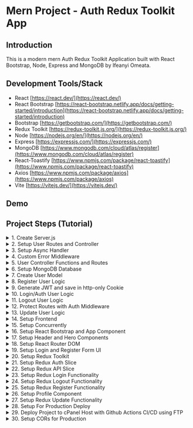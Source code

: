 # Mern Project - Auth Redux Toolkit App

## Introduction

This is a modern mern Auth Redux Toolkit Application built with React Bootstrap, Node, Express and MongoDB by Ifeanyi Omeata.

## Development Tools/Stack

- React [https://react.dev/](https://react.dev/)
- React Bootstrap [https://react-bootstrap.netlify.app/docs/getting-started/introduction](https://react-bootstrap.netlify.app/docs/getting-started/introduction)
- Bootstrap [https://getbootstrap.com/](https://getbootstrap.com/)
- Redux Toolkit [https://redux-toolkit.js.org/](https://redux-toolkit.js.org/)
- Node [https://nodejs.org/en/](https://nodejs.org/en/)
- Express [https://expressjs.com/](https://expressjs.com/)
- MongoDB [https://www.mongodb.com/cloud/atlas/register](https://www.mongodb.com/cloud/atlas/register)
- React-Toastify [https://www.npmjs.com/package/react-toastify](https://www.npmjs.com/package/react-toastify)
- Axios [https://www.npmjs.com/package/axios](https://www.npmjs.com/package/axios)
- Vite [https://vitejs.dev/](https://vitejs.dev/)

## Demo

## Project Steps (Tutorial)

<details>
<summary>1. Create Server.js </summary>

# Create Server.js 

### [https://github.com/omeatai/mern-project-auth-redux/commit/f3aa0241e68ce6a9d841ed224c5032eb43b33bd4](https://github.com/omeatai/mern-project-auth-redux/commit/f3aa0241e68ce6a9d841ed224c5032eb43b33bd4)

# Initialise npm

```x
npm init -y
```

# Install Dependencies (express, dotenv, mongoose, bcryptjs, jsonwebtoken, cookie-parser)

```x
npm i express dotenv mongoose bcryptjs jsonwebtoken cookie-parser
```

# Install Nodemon

```x
npm i -D nodemon
```

<img width="1097" alt="image" src="https://github.com/omeatai/mern-project-auth-redux/assets/32337103/72510804-4671-4933-aff7-3c4e6c9406ef">
<img width="1097" alt="image" src="https://github.com/omeatai/mern-project-auth-redux/assets/32337103/0b91f307-ac5d-44ed-a46a-efb719c396cd">
<img width="1097" alt="image" src="https://github.com/omeatai/mern-project-auth-redux/assets/32337103/7ff71eef-3597-4ae6-8555-cd9b279b394c">
<img width="1097" alt="image" src="https://github.com/omeatai/mern-project-auth-redux/assets/32337103/4b68d9a3-d543-43b5-ae95-ccffb1bd7544">
<img width="1157" alt="image" src="https://github.com/omeatai/mern-project-auth-redux/assets/32337103/e1e0ec25-7b30-4396-8726-6c5676b6506b">

# #End</details>

<details>
<summary>2. Setup User Routes and Controller </summary>

# Setup User Routes and Controller

# User Routes

```x
**POST /api/users**   		 - Register a user
**POST /api/users/auth** 	 - Authenticate a user and get token
**POST /api/users/logout**  - Logout user and clear cookie
**GET /api/users/profile** 	 - Get user profile
**PUT /api/users/profile**     - Update user profile
```

<img width="1094" alt="image" src="https://github.com/omeatai/mern-project-auth-redux/assets/32337103/800bbe49-e62e-43f7-85a7-195ecc151051">
<img width="1094" alt="image" src="https://github.com/omeatai/mern-project-auth-redux/assets/32337103/4868d59e-7778-48e6-a6be-2cfda8ddcaae">
<img width="1094" alt="image" src="https://github.com/omeatai/mern-project-auth-redux/assets/32337103/88d09d34-0488-4f51-bfc9-9a3a313971c5">
<img width="1252" alt="image" src="https://github.com/omeatai/mern-project-auth-redux/assets/32337103/274561c1-e33c-4fa6-bc05-48186663a09f">
<img width="1250" alt="image" src="https://github.com/omeatai/mern-project-auth-redux/assets/32337103/ecda6f52-b9bf-46c8-a62e-078d3bb764c3">
<img width="1250" alt="image" src="https://github.com/omeatai/mern-project-auth-redux/assets/32337103/208cdd78-bfe3-4760-bcff-c2964c950555">
<img width="1295" alt="image" src="https://github.com/omeatai/mern-project-auth-redux/assets/32337103/71a18759-b972-4e41-9d32-1cfe7cca2fda">

# #End</details>

<details>
<summary>3. Setup Async Handler </summary>

# Setup Async Handler 

### [https://github.com/omeatai/mern-project-auth-redux/commit/28bfc79595adbfb0b3745f38bc1971e4839f49c3](https://github.com/omeatai/mern-project-auth-redux/commit/28bfc79595adbfb0b3745f38bc1971e4839f49c3)

#Install Express-Async-Handler

```x
npm i express-async-handler
```

<img width="1094" alt="image" src="https://github.com/omeatai/mern-project-auth-redux/assets/32337103/9ee921ef-bfd9-415d-a137-f51239c85e73">

# #End</details>

<details>
<summary>4. Custom Error Middleware </summary>

# Custom Error Middleware 

### [https://github.com/omeatai/mern-project-auth-redux/commit/7921e7d2404e4a8f898075edd1e31db5bb8f4713](https://github.com/omeatai/mern-project-auth-redux/commit/7921e7d2404e4a8f898075edd1e31db5bb8f4713)

<img width="1096" alt="image" src="https://github.com/omeatai/mern-project-auth-redux/assets/32337103/8dc2be8f-b546-4ce0-9757-4cc5842abdc6">
<img width="1096" alt="image" src="https://github.com/omeatai/mern-project-auth-redux/assets/32337103/6416dcef-39a8-455b-9788-d7849520a2f9">
<img width="1096" alt="image" src="https://github.com/omeatai/mern-project-auth-redux/assets/32337103/33b06c53-7e0b-4884-8650-a09a31abb3cd">
<img width="1096" alt="image" src="https://github.com/omeatai/mern-project-auth-redux/assets/32337103/00db59cf-8ce2-4591-bba4-e6ca0e9a7293">
<img width="1254" alt="image" src="https://github.com/omeatai/mern-project-auth-redux/assets/32337103/f875fdef-e403-4f84-9ef6-9b9743757715">

# #End</details>

<details>
<summary>5. User Controller Functions and Routes </summary>

# User Controller Functions and Routes

### [https://github.com/omeatai/mern-project-auth-redux/commit/f7d7c35dfb7f255b46e9cd5a81134873e1f51a3c](https://github.com/omeatai/mern-project-auth-redux/commit/f7d7c35dfb7f255b46e9cd5a81134873e1f51a3c)

<img width="1096" alt="image" src="https://github.com/omeatai/mern-project-auth-redux/assets/32337103/f68fac81-1aa8-40f2-a532-baee3450ddc5">
<img width="1096" alt="image" src="https://github.com/omeatai/mern-project-auth-redux/assets/32337103/dfb2cbfa-5b65-4079-a2e8-5d956b707655">
<img width="1096" alt="image" src="https://github.com/omeatai/mern-project-auth-redux/assets/32337103/0af785d0-fb74-4c69-89dd-e48c4efa6d30">
<img width="1205" alt="image" src="https://github.com/omeatai/mern-project-auth-redux/assets/32337103/9457329d-3340-465f-9b3d-eb46deab2aac">
<img width="1205" alt="image" src="https://github.com/omeatai/mern-project-auth-redux/assets/32337103/7c02b690-c399-487b-b35f-0c9b067009ad">
<img width="1205" alt="image" src="https://github.com/omeatai/mern-project-auth-redux/assets/32337103/ccdd674b-ccbc-4823-9ae1-601c195d4c83">
<img width="1205" alt="image" src="https://github.com/omeatai/mern-project-auth-redux/assets/32337103/ba9c223e-33c0-41cc-81ac-56cf398e133d">
<img width="1205" alt="image" src="https://github.com/omeatai/mern-project-auth-redux/assets/32337103/abb598c8-b0e3-442e-bb08-1d00b376297b">

# #End</details>

<details>
<summary>6. Setup MongoDB Database </summary>

# Setup MongoDB Database

### [https://github.com/omeatai/mern-project-auth-redux/commit/7fc635be57d3be03934cc47d572ff39573d7b1d4](https://github.com/omeatai/mern-project-auth-redux/commit/7fc635be57d3be03934cc47d572ff39573d7b1d4)

<img width="1214" alt="image" src="https://github.com/omeatai/mern-project-auth-redux/assets/32337103/e92a5d2d-2d31-4fb9-9894-26196110fbbc">
<img width="1267" alt="image" src="https://github.com/omeatai/mern-project-auth-redux/assets/32337103/12290347-c4a8-4efb-93a5-b615275afe29">
<img width="1267" alt="image" src="https://github.com/omeatai/mern-project-auth-redux/assets/32337103/704f91ae-e274-44ad-860f-de906ea0fbd7">
<img width="1267" alt="image" src="https://github.com/omeatai/mern-project-auth-redux/assets/32337103/0876ceb3-4602-4e04-9397-34608abbdedd">
<img width="1267" alt="image" src="https://github.com/omeatai/mern-project-auth-redux/assets/32337103/f0bd7987-ba71-4b6e-a85d-4eb735a6a002">
<img width="1024" alt="image" src="https://github.com/omeatai/mern-project-auth-redux/assets/32337103/9ef06181-c2ee-4123-8da4-61acfc0c35b9">
<img width="1265" alt="image" src="https://github.com/omeatai/mern-project-auth-redux/assets/32337103/89968bc7-6931-4a4a-b640-372793e7d8e1">
<img width="1069" alt="image" src="https://github.com/omeatai/mern-project-auth-redux/assets/32337103/00274e1d-64f4-46b6-8277-94f5b0c69935">
<img width="1095" alt="image" src="https://github.com/omeatai/mern-project-auth-redux/assets/32337103/138f4f94-32f7-49b9-9ba5-35e078a29c02">
<img width="1095" alt="image" src="https://github.com/omeatai/mern-project-auth-redux/assets/32337103/51ed877e-5d44-48a0-b5e4-e94139955c4f">
<img width="1095" alt="image" src="https://github.com/omeatai/mern-project-auth-redux/assets/32337103/ae09cd7c-06ed-4cc3-b4a6-f668dbdd90d8">

# #End</details>

<details>
<summary>7. Create User Model </summary>

# Create User Model

### [https://github.com/omeatai/mern-project-auth-redux/commit/ce4f3c953c033e898ef1d2fccc81327b721439b7](https://github.com/omeatai/mern-project-auth-redux/commit/ce4f3c953c033e898ef1d2fccc81327b721439b7)

### [https://github.com/omeatai/mern-project-auth-redux/commit/1a524216267dcc4c8c6141ac2972b3992de0a9e8](https://github.com/omeatai/mern-project-auth-redux/commit/1a524216267dcc4c8c6141ac2972b3992de0a9e8)

<img width="1095" alt="image" src="https://github.com/omeatai/mern-project-auth-redux/assets/32337103/6b5141c9-e4ab-4fc5-89ee-16df28779972">
<img width="1095" alt="image" src="https://github.com/omeatai/mern-project-auth-redux/assets/32337103/21832352-9870-4079-8c92-59805121fc82">
<img width="1095" alt="image" src="https://github.com/omeatai/mern-project-auth-redux/assets/32337103/d4d0eef0-18b3-4440-a28e-b07b17a75be9">
<img width="1095" alt="image" src="https://github.com/omeatai/mern-project-auth-redux/assets/32337103/8b1fe90c-0b94-4260-b7bf-eef8cf2803be">

# #End</details>

<details>
<summary>8. Register User Logic </summary>

# Register User Logic

### [https://github.com/omeatai/mern-project-auth-redux/commit/17c7691a6a9c041fa77ea894d965f1aeeb904f0e](https://github.com/omeatai/mern-project-auth-redux/commit/17c7691a6a9c041fa77ea894d965f1aeeb904f0e)

<img width="1095" alt="image" src="https://github.com/omeatai/mern-project-auth-redux/assets/32337103/4b1688b3-f411-461f-b97b-deaa47091d94">
<img width="1095" alt="image" src="https://github.com/omeatai/mern-project-auth-redux/assets/32337103/a0ae5f4d-a945-4d82-8b10-39d4492ce66a">
<img width="1095" alt="image" src="https://github.com/omeatai/mern-project-auth-redux/assets/32337103/7aed2549-376c-4fd4-9a0d-5a1612c23a74">
<img width="1095" alt="image" src="https://github.com/omeatai/mern-project-auth-redux/assets/32337103/b73c5861-00ac-4242-9862-8bb988fe6df1">
<img width="1204" alt="image" src="https://github.com/omeatai/mern-project-auth-redux/assets/32337103/397f3688-0f1c-4194-922a-9845537a40be">
<img width="1042" alt="image" src="https://github.com/omeatai/mern-project-auth-redux/assets/32337103/74d31eb3-9338-4f0d-bfc0-d590f40edc69">

# #End</details>

<details>
<summary>9. Generate JWT and save in http-only Cookie </summary>

# Generate JWT and save in http-only Cookie 

### [https://github.com/omeatai/mern-project-auth-redux/commit/a2b5c0cd2b82a868bd750b7b5cbc79c3db0006be](https://github.com/omeatai/mern-project-auth-redux/commit/a2b5c0cd2b82a868bd750b7b5cbc79c3db0006be)

<img width="1092" alt="image" src="https://github.com/omeatai/mern-project-auth-redux/assets/32337103/1a0dca74-3da2-4c6c-9981-b69e825b1b28">
<img width="1092" alt="image" src="https://github.com/omeatai/mern-project-auth-redux/assets/32337103/d5c7b543-076f-4454-845b-f8fbcec409ba">
<img width="1204" alt="image" src="https://github.com/omeatai/mern-project-auth-redux/assets/32337103/c58e1056-c6cd-4d24-89bb-f5b4f8f5ed90">
<img width="1204" alt="image" src="https://github.com/omeatai/mern-project-auth-redux/assets/32337103/fff314fc-375d-4750-98a1-ed9711c496b2">

# #End</details>

<details>
<summary>10. Login/Auth User Logic </summary>

# Login/Auth User Logic 

### [https://github.com/omeatai/mern-project-auth-redux/commit/076276ffb9b42f138035153179e8a32523e43495](https://github.com/omeatai/mern-project-auth-redux/commit/076276ffb9b42f138035153179e8a32523e43495)

<img width="1095" alt="image" src="https://github.com/omeatai/mern-project-auth-redux/assets/32337103/7a900ba7-b2b7-4474-b613-ec558a70da54">
<img width="1095" alt="image" src="https://github.com/omeatai/mern-project-auth-redux/assets/32337103/9ca2ba6c-9448-4dca-8daf-126f524677d9">
<img width="1183" alt="image" src="https://github.com/omeatai/mern-project-auth-redux/assets/32337103/5cff7c3a-21b8-40ad-8756-d63efa39606f">
<img width="1183" alt="image" src="https://github.com/omeatai/mern-project-auth-redux/assets/32337103/7daa1826-f550-4cdd-adc2-15179c7dc3f7">
<img width="1183" alt="image" src="https://github.com/omeatai/mern-project-auth-redux/assets/32337103/cb7f8d6d-c30b-457d-b82d-5093dd816aae">
<img width="1183" alt="image" src="https://github.com/omeatai/mern-project-auth-redux/assets/32337103/f0fbc1aa-4cd9-4bfc-a277-8768cf454b8d">

# #End</details>

<details>
<summary>11. Logout User Logic </summary>

# Logout User Logic

### [https://github.com/omeatai/mern-project-auth-redux/commit/c37ed9d70b5fca7da7447a6539959c4a7d3b649e](https://github.com/omeatai/mern-project-auth-redux/commit/c37ed9d70b5fca7da7447a6539959c4a7d3b649e)

<img width="1094" alt="image" src="https://github.com/omeatai/mern-project-auth-redux/assets/32337103/1a453a83-b0c4-41aa-9303-1af5bc00c770">
<img width="1184" alt="image" src="https://github.com/omeatai/mern-project-auth-redux/assets/32337103/ab6efcb8-fd7e-4db1-8f95-25c8d5788ade">
<img width="1184" alt="image" src="https://github.com/omeatai/mern-project-auth-redux/assets/32337103/f985f9bf-776c-48ea-93a2-b2b0fe79600f">

# #End</details>

<details>
<summary>12. Protect Routes with Auth Middleware </summary>

# Protect Routes with Auth Middleware

### [https://github.com/omeatai/mern-project-auth-redux/commit/2c0809980926293e480e2f9427d96285b47ff60b](https://github.com/omeatai/mern-project-auth-redux/commit/2c0809980926293e480e2f9427d96285b47ff60b)

<img width="1184" alt="image" src="https://github.com/omeatai/mern-project-auth-redux/assets/32337103/39dc03a3-b1d6-469f-b360-182447e8624d">
<img width="1184" alt="image" src="https://github.com/omeatai/mern-project-auth-redux/assets/32337103/878954e4-4b86-4738-83fc-cd747570e61a">
<img width="1099" alt="image" src="https://github.com/omeatai/mern-project-auth-redux/assets/32337103/bd72e3e9-e70d-4046-a9e9-714521e2c866">
<img width="1099" alt="image" src="https://github.com/omeatai/mern-project-auth-redux/assets/32337103/f8b36e8b-d6d5-46d3-81fa-90994fae68b5">
<img width="1184" alt="image" src="https://github.com/omeatai/mern-project-auth-redux/assets/32337103/ac9256bb-16e8-44b7-b7a0-db334488536f">
<img width="1184" alt="image" src="https://github.com/omeatai/mern-project-auth-redux/assets/32337103/ae117fc0-076a-4fec-bb3b-e3cb83f6d83b">
<img width="1186" alt="image" src="https://github.com/omeatai/mern-project-auth-redux/assets/32337103/e4ee7a04-fdfe-4d8b-927a-a864bff5b4b1">
<img width="1186" alt="image" src="https://github.com/omeatai/mern-project-auth-redux/assets/32337103/21906b58-7855-4441-b56f-ad0025ead273">
<img width="1186" alt="image" src="https://github.com/omeatai/mern-project-auth-redux/assets/32337103/e7ff6f69-9089-4472-9cca-8af0f4319edf">
<img width="1093" alt="image" src="https://github.com/omeatai/mern-project-auth-redux/assets/32337103/2d44ff36-8092-4f62-80c4-cfc3e0d49d4a">
<img width="1185" alt="image" src="https://github.com/omeatai/mern-project-auth-redux/assets/32337103/25b9ed13-98e2-446a-8cb0-797f2bafef79">
<img width="1094" alt="image" src="https://github.com/omeatai/mern-project-auth-redux/assets/32337103/201a0046-4330-4491-b073-e4cd99413e24">
<img width="1187" alt="image" src="https://github.com/omeatai/mern-project-auth-redux/assets/32337103/9c275b01-8661-4ceb-b67c-f5807bff9787">

# #End</details>

<details>
<summary>13. Update User Logic </summary>

# Update User Logic

### [https://github.com/omeatai/mern-project-auth-redux/commit/34ab5447c1390128eb0dcb10503dfdf4402c4208](https://github.com/omeatai/mern-project-auth-redux/commit/34ab5447c1390128eb0dcb10503dfdf4402c4208)

<img width="1099" alt="image" src="https://github.com/omeatai/mern-project-auth-redux/assets/32337103/d370d5d9-631d-4d43-a53b-69ae304cd698">
<img width="1185" alt="image" src="https://github.com/omeatai/mern-project-auth-redux/assets/32337103/eb517604-8b32-49ad-9407-53f204541185">
<img width="1185" alt="image" src="https://github.com/omeatai/mern-project-auth-redux/assets/32337103/bb253729-5d73-4e82-974f-9f7a825157be">
<img width="1026" alt="image" src="https://github.com/omeatai/mern-project-auth-redux/assets/32337103/31b20066-ea6e-4636-9b9d-afa58255f6ce">

# #End</details>

<details>
<summary>14. Setup Frontend </summary>

# Setup Frontend

### [https://github.com/omeatai/mern-project-auth-redux/commit/4e18b83a1863f89f2f693888fb098b9158ad9f64](https://github.com/omeatai/mern-project-auth-redux/commit/4e18b83a1863f89f2f693888fb098b9158ad9f64)

# Install React with Vite

```x
npm create vite@latest frontend
cd frontend
npm install
```

<img width="1087" alt="image" src="https://github.com/omeatai/mern-project-auth-redux/assets/32337103/c4acb925-600c-4b35-adfc-9f39d576594d">
<img width="1087" alt="image" src="https://github.com/omeatai/mern-project-auth-redux/assets/32337103/04603d84-fd86-4744-93bb-44c8b900fcec">
<img width="1087" alt="image" src="https://github.com/omeatai/mern-project-auth-redux/assets/32337103/62754092-8999-462c-ab84-eed528772cf5">

# #End</details>

<details>
<summary>15. Setup Concurrently </summary>

# Setup Concurrently

### [https://github.com/omeatai/mern-project-auth-redux/commit/21974287f67ff9061d9148f97a4e1deadc3092fe](https://github.com/omeatai/mern-project-auth-redux/commit/21974287f67ff9061d9148f97a4e1deadc3092fe)

```x
npm i -D concurrently
```

# Package.json

```x
"dev": "concurrently \"npm run server\" \"npm run client\""
```

# Start Frontend and Backend Concurrently

```x
npm run dev
```

<img width="1087" alt="image" src="https://github.com/omeatai/mern-project-auth-redux/assets/32337103/82771c99-6cdc-4624-b59c-1b315d7ecf9c">
<img width="1087" alt="image" src="https://github.com/omeatai/mern-project-auth-redux/assets/32337103/0addb01a-7cd6-4e67-bd4f-fa158587b95b">
<img width="1292" alt="image" src="https://github.com/omeatai/mern-project-auth-redux/assets/32337103/0d9b5491-6fa7-4b2d-92ec-bff64fb07bf0">
<img width="1292" alt="image" src="https://github.com/omeatai/mern-project-auth-redux/assets/32337103/bd45f6d4-3583-4499-bfc0-b896b982140f">

# #End</details>

<details>
<summary>16. Setup React Bootstrap and App Component </summary>

# Setup React Bootstrap and App Component

### [https://github.com/omeatai/mern-project-auth-redux/commit/a543d35c78592b66b4b84adbef23f3056519edeb](https://github.com/omeatai/mern-project-auth-redux/commit/a543d35c78592b66b4b84adbef23f3056519edeb)

# Install React-Bootstrap, React-Icons and Bootstrap

```x
cd frontend
npm i react-bootstrap react-icons bootstrap
```

<img width="1091" alt="image" src="https://github.com/omeatai/mern-project-auth-redux/assets/32337103/9da54396-acf8-40b0-bda2-ff5111e6532c">
<img width="1091" alt="image" src="https://github.com/omeatai/mern-project-auth-redux/assets/32337103/8ea7cdab-d4bd-413f-ad2c-530d0c1c4b6b">
<img width="1091" alt="image" src="https://github.com/omeatai/mern-project-auth-redux/assets/32337103/7dabe384-5e54-40af-b038-740cefe756c5">
<img width="1091" alt="image" src="https://github.com/omeatai/mern-project-auth-redux/assets/32337103/450d70db-bbdc-4289-9d6f-fabdfd7ceaa5">
<img width="1293" alt="image" src="https://github.com/omeatai/mern-project-auth-redux/assets/32337103/9378eaa0-8083-4f17-9707-cd70e1a7ae6f">

# #End</details>

<details>
<summary>17. Setup Header and Hero Components </summary>

# Setup Header and Hero Components

### [https://github.com/omeatai/mern-project-auth-redux/commit/a1725a6d3024dacd1332fe92ee7c944f831841bb](https://github.com/omeatai/mern-project-auth-redux/commit/a1725a6d3024dacd1332fe92ee7c944f831841bb)

<img width="1142" alt="image" src="https://github.com/omeatai/mern-project-auth-redux/assets/32337103/23751c66-cc30-4af9-9246-e98bf0946507">
<img width="1142" alt="image" src="https://github.com/omeatai/mern-project-auth-redux/assets/32337103/0d45614e-e244-4246-812f-0873b8ea9b02">
<img width="1142" alt="image" src="https://github.com/omeatai/mern-project-auth-redux/assets/32337103/3acf60c2-8f3e-4670-af7e-d3b609b87f70">
<img width="1142" alt="image" src="https://github.com/omeatai/mern-project-auth-redux/assets/32337103/62b8163a-a910-4ffd-ac2e-cb5b340bb2a1">
<img width="1266" alt="image" src="https://github.com/omeatai/mern-project-auth-redux/assets/32337103/9c3f91a0-10c1-4151-9da9-85ef6966a1bb">

# #End</details>

<details>
<summary>18. Setup React Router DOM </summary>

# Setup React Router DOM

### [https://github.com/omeatai/mern-project-auth-redux/commit/34e47d44f82cbcba39bd123190bd4df4f2ead8ea](https://github.com/omeatai/mern-project-auth-redux/commit/34e47d44f82cbcba39bd123190bd4df4f2ead8ea)

# Install React Router

```x
npm i react-router-dom react-router-bootstrap
```

<img width="1139" alt="image" src="https://github.com/omeatai/mern-project-auth-redux/assets/32337103/4c92ef24-0894-45b8-9704-05743e2c6803">
<img width="1139" alt="image" src="https://github.com/omeatai/mern-project-auth-redux/assets/32337103/4728bbaf-6ddf-453b-99c7-f74a191ddf68">
<img width="1139" alt="image" src="https://github.com/omeatai/mern-project-auth-redux/assets/32337103/24a1b7bc-fad3-4cea-93ee-e331eb03aea7">
<img width="1139" alt="image" src="https://github.com/omeatai/mern-project-auth-redux/assets/32337103/22c43edb-15fc-4236-bc47-0354ba43f049">

# #End</details>

<details>
<summary>19. Setup Login and Register Form UI </summary>

# Setup Login and Register Form UI

### [https://github.com/omeatai/mern-project-auth-redux/commit/1b664c4ef26757bfa9be3b361fc9d13bf422b320](https://github.com/omeatai/mern-project-auth-redux/commit/1b664c4ef26757bfa9be3b361fc9d13bf422b320)

<img width="1139" alt="image" src="https://github.com/omeatai/mern-project-auth-redux/assets/32337103/71b7c440-94e2-4a06-94b7-d309ddf4b715">
<img width="1139" alt="image" src="https://github.com/omeatai/mern-project-auth-redux/assets/32337103/ad3f8c04-d4f6-4794-8c1f-e318afb6543e">
<img width="1139" alt="image" src="https://github.com/omeatai/mern-project-auth-redux/assets/32337103/05a0307d-157e-4b48-883d-155d8d035c5d">
<img width="1139" alt="image" src="https://github.com/omeatai/mern-project-auth-redux/assets/32337103/07feb239-465a-44f8-bcde-faddfdc438e8">
<img width="1139" alt="image" src="https://github.com/omeatai/mern-project-auth-redux/assets/32337103/7d63f95f-e5f8-419a-9461-595a1dd2442f">
<img width="1255" alt="image" src="https://github.com/omeatai/mern-project-auth-redux/assets/32337103/e831e1fd-e4fd-4ba9-8bc2-f9ecc14978d3">
<img width="1255" alt="image" src="https://github.com/omeatai/mern-project-auth-redux/assets/32337103/56277776-62d0-4c85-afd2-ab187ba009fc">

# #End</details>

<details>
<summary>20. Setup Redux Toolkit </summary>

# Setup Redux Toolkit

### [https://github.com/omeatai/mern-project-auth-redux/commit/e05f82d9ed5a2377ab0d2277acae462528ae4e5d](https://github.com/omeatai/mern-project-auth-redux/commit/e05f82d9ed5a2377ab0d2277acae462528ae4e5d)

# Install Redux Toolkit

```x
npm i @reduxjs/toolkit react-redux
```

<img width="1141" alt="image" src="https://github.com/omeatai/mern-project-auth-redux/assets/32337103/4dd793db-6d37-4758-8751-00f2358ce552">
<img width="1141" alt="image" src="https://github.com/omeatai/mern-project-auth-redux/assets/32337103/8b5b334f-88a4-4126-b5ab-21f69bbcfc60">

# #End</details>

<details>
<summary>21. Setup Redux Auth Slice </summary>

# Setup Redux Auth Slice

### [https://github.com/omeatai/mern-project-auth-redux/commit/709448b6ee69c1c6ee593b5237c5ea3be4154136](https://github.com/omeatai/mern-project-auth-redux/commit/709448b6ee69c1c6ee593b5237c5ea3be4154136)

<img width="1255" alt="image" src="https://github.com/omeatai/mern-project-auth-redux/assets/32337103/c9309318-6c3c-4f0f-b33d-f39d9d4231bc">
<img width="1140" alt="image" src="https://github.com/omeatai/mern-project-auth-redux/assets/32337103/fed5e026-5bf3-4f4e-bf25-831c22672df5">
<img width="1140" alt="image" src="https://github.com/omeatai/mern-project-auth-redux/assets/32337103/26276f77-57a1-43b3-944d-bfdee966db83">

# #End</details>

<details>
<summary>22. Setup Redux API Slice </summary>

# Setup Redux API Slice

### [https://github.com/omeatai/mern-project-auth-redux/commit/45736129ac6e2752c9debf690818df879b47d314](https://github.com/omeatai/mern-project-auth-redux/commit/45736129ac6e2752c9debf690818df879b47d314)

<img width="1140" alt="image" src="https://github.com/omeatai/mern-project-auth-redux/assets/32337103/342c5ef8-ea09-4885-bfe9-51fbf4431e9d">
<img width="1140" alt="image" src="https://github.com/omeatai/mern-project-auth-redux/assets/32337103/980f9c89-c7d9-4f0e-b7c0-c3335376992d">
<img width="1140" alt="image" src="https://github.com/omeatai/mern-project-auth-redux/assets/32337103/6f76186b-266d-496b-837e-00bba4d5f3d5">
<img width="1140" alt="image" src="https://github.com/omeatai/mern-project-auth-redux/assets/32337103/a4fdf339-50da-4ad6-8b2f-3af1624e0343">

# #End</details>

<details>
<summary>23. Setup Redux Login Functionality </summary>

# Setup Redux Login Functionality

# Install Toastify

```x
npm i react-toastify
```

<img width="1140" alt="image" src="https://github.com/omeatai/mern-project-auth-redux/assets/32337103/9efb657d-0d59-4a05-90f8-1273039c8562">
<img width="1140" alt="image" src="https://github.com/omeatai/mern-project-auth-redux/assets/32337103/ce94df8c-630b-411d-b70d-df9f3f7bc792">
<img width="1140" alt="image" src="https://github.com/omeatai/mern-project-auth-redux/assets/32337103/18277fec-045a-48d6-8424-aee65d3cdf09">
<img width="1140" alt="image" src="https://github.com/omeatai/mern-project-auth-redux/assets/32337103/16dfa3d8-505c-47eb-9dda-298245583461">
<img width="1140" alt="image" src="https://github.com/omeatai/mern-project-auth-redux/assets/32337103/9037da2c-76ed-4c84-8416-0a84f6253eef">
<img width="1256" alt="image" src="https://github.com/omeatai/mern-project-auth-redux/assets/32337103/6da7aeb6-d711-4e44-a5dc-a8bd22aca45d">

# #End</details>

<details>
<summary>24. Setup Redux Logout Functionality </summary>

# Setup Redux Logout Functionality

### [https://github.com/omeatai/mern-project-auth-redux/commit/29752b26bcef1b273842afa8fc281b20e53e1add](https://github.com/omeatai/mern-project-auth-redux/commit/29752b26bcef1b273842afa8fc281b20e53e1add)

<img width="1141" alt="image" src="https://github.com/omeatai/mern-project-auth-redux/assets/32337103/377ddc2f-4fb3-41b9-af44-47fc33bf7c18">
<img width="1141" alt="image" src="https://github.com/omeatai/mern-project-auth-redux/assets/32337103/431eeccb-b628-4b66-a138-bbe96ba57a64">
<img width="1141" alt="image" src="https://github.com/omeatai/mern-project-auth-redux/assets/32337103/39576e8f-147c-42c3-8a3d-5e396f88535d">
<img width="1141" alt="image" src="https://github.com/omeatai/mern-project-auth-redux/assets/32337103/108a5872-41c8-416f-ba43-de4001c4ae67">
<img width="1141" alt="image" src="https://github.com/omeatai/mern-project-auth-redux/assets/32337103/6d93b69b-b9a1-4818-97ec-169b09bbb1cd">
<img width="1141" alt="image" src="https://github.com/omeatai/mern-project-auth-redux/assets/32337103/f4d0bb43-36eb-4077-9f0e-75ee6b3e8ba6">
<img width="1255" alt="image" src="https://github.com/omeatai/mern-project-auth-redux/assets/32337103/029ef63c-1d84-4c50-9c6f-eddbbc4096c4">

# #End</details>

<details>
<summary>25. Setup Redux Register Functionality </summary>

# Setup Redux Register Functionality

### [https://github.com/omeatai/mern-project-auth-redux/commit/f177d7f1062df767b616d03da6a7505a56ac1e9a](https://github.com/omeatai/mern-project-auth-redux/commit/f177d7f1062df767b616d03da6a7505a56ac1e9a)

<img width="1140" alt="image" src="https://github.com/omeatai/mern-project-auth-redux/assets/32337103/f8dec8f6-d0eb-46c1-ae82-215dc693462c">
<img width="1140" alt="image" src="https://github.com/omeatai/mern-project-auth-redux/assets/32337103/4b296313-d118-4f4e-a902-021f1fe2c5c6">
<img width="1140" alt="image" src="https://github.com/omeatai/mern-project-auth-redux/assets/32337103/b9ce793a-b2c2-4280-94bd-29c711bfec8b">
<img width="1140" alt="image" src="https://github.com/omeatai/mern-project-auth-redux/assets/32337103/71d935f4-926b-4bf5-9b30-28697d1ca417">
<img width="1140" alt="image" src="https://github.com/omeatai/mern-project-auth-redux/assets/32337103/758d0fa6-b72f-496d-821e-beb48556d2c2">
<img width="1255" alt="image" src="https://github.com/omeatai/mern-project-auth-redux/assets/32337103/c5f1c2ee-95af-4735-acb0-1b2a86fbeaea">
<img width="1255" alt="image" src="https://github.com/omeatai/mern-project-auth-redux/assets/32337103/18cf480f-dc63-4b14-be8a-68e3f1593d36">
<img width="1255" alt="image" src="https://github.com/omeatai/mern-project-auth-redux/assets/32337103/d8d459ae-debb-4cfd-9c4f-ef15c3601743">

# #End</details>

<details>
<summary>26. Setup Profile Component </summary>

# Setup Profile Component

### [https://github.com/omeatai/mern-project-auth-redux/commit/ced230735218f26cc47b98deb4658179bfc87838](https://github.com/omeatai/mern-project-auth-redux/commit/ced230735218f26cc47b98deb4658179bfc87838)

<img width="1139" alt="image" src="https://github.com/omeatai/mern-project-auth-redux/assets/32337103/ffc3ff84-8a91-4685-a90c-78ae73f2f100">
<img width="1139" alt="image" src="https://github.com/omeatai/mern-project-auth-redux/assets/32337103/3a8ce80b-6f17-416a-a58f-453351c2b994">
<img width="1139" alt="image" src="https://github.com/omeatai/mern-project-auth-redux/assets/32337103/c409ed19-11be-4316-82af-c63ce18f3071">
<img width="1139" alt="image" src="https://github.com/omeatai/mern-project-auth-redux/assets/32337103/6c36730f-db24-465a-8c56-be1f56b9a248">
<img width="1307" alt="image" src="https://github.com/omeatai/mern-project-auth-redux/assets/32337103/85914bd8-a11e-43f4-92b3-e7eef7d44a0f">

# #End</details>

<details>
<summary>27. Setup Redux Update Functionality </summary>

# Setup Redux Update Functionality

### [https://github.com/omeatai/mern-project-auth-redux/commit/e4751a4bd78b9c53490d5b828d998e3a5fdf1139](https://github.com/omeatai/mern-project-auth-redux/commit/e4751a4bd78b9c53490d5b828d998e3a5fdf1139)

<img width="1140" alt="image" src="https://github.com/omeatai/mern-project-auth-redux/assets/32337103/d8a851d9-ce00-48b2-86c8-062fd5548f3d">
<img width="1140" alt="image" src="https://github.com/omeatai/mern-project-auth-redux/assets/32337103/860506ce-6c25-4703-93c7-0c896fe58115">
<img width="1140" alt="image" src="https://github.com/omeatai/mern-project-auth-redux/assets/32337103/615aa1ca-d58f-414d-b9cc-e52c0c78d8ae">
<img width="1140" alt="image" src="https://github.com/omeatai/mern-project-auth-redux/assets/32337103/f2cd6ba2-131d-418e-a58f-de4b04c4dcf8">
<img width="1307" alt="image" src="https://github.com/omeatai/mern-project-auth-redux/assets/32337103/1e79b551-e53a-4e45-aa2f-b72dd6eb3f30">
<img width="1307" alt="image" src="https://github.com/omeatai/mern-project-auth-redux/assets/32337103/271065a2-d426-4877-b1e6-4914c0e6a6c3">
<img width="1307" alt="image" src="https://github.com/omeatai/mern-project-auth-redux/assets/32337103/06342814-c011-43cc-bc41-59df02ca0be4">

# #End</details>

<details>
<summary>28. Setup For Production Deploy </summary>

# Setup For Production Deploy

### [https://github.com/omeatai/mern-project-auth-redux/commit/1daa0adc7abbe1d396585b24bbf004404a856533](https://github.com/omeatai/mern-project-auth-redux/commit/1daa0adc7abbe1d396585b24bbf004404a856533)

# Build Frontend for production

```x
npm run build
```

# Install CORS

```x
npm install cors
```

# Change NODE_ENV from Development to Production

<img width="1140" alt="Screenshot 2023-12-27 at 10 08 04 PM" src="https://github.com/omeatai/mern-project-auth-redux/assets/32337103/a0ead084-598c-49ce-a739-f67440a47ac5">

# Test Build with Server

```x
npm run server
```

<img width="1141" alt="image" src="https://github.com/omeatai/mern-project-auth-redux/assets/32337103/cbfe8f16-76af-4417-94dd-d052a02b02a1">
<img width="1141" alt="image" src="https://github.com/omeatai/mern-project-auth-redux/assets/32337103/d32abcbc-4053-4d72-9477-db904760ec68">
<img width="1141" alt="image" src="https://github.com/omeatai/mern-project-auth-redux/assets/32337103/62df4af7-0748-44c2-aeec-36711d28f77c">
<img width="1141" alt="image" src="https://github.com/omeatai/mern-project-auth-redux/assets/32337103/879de73b-aff5-464a-9d10-25bf4ac16290">
<img width="1141" alt="image" src="https://github.com/omeatai/mern-project-auth-redux/assets/32337103/0ed8af17-6bcd-499b-8648-464745c10d32">
<img width="1305" alt="image" src="https://github.com/omeatai/mern-project-auth-redux/assets/32337103/07291b14-5152-4402-9873-a98ee8a565b0">
<img width="1305" alt="image" src="https://github.com/omeatai/mern-project-auth-redux/assets/32337103/d38b9c97-c149-4763-8275-b3d4dec17d0e">
<img width="1305" alt="image" src="https://github.com/omeatai/mern-project-auth-redux/assets/32337103/5356a4cc-fbdf-4c17-88f5-185d84d34b02">

# #End</details>

<details>
<summary>29. Deploy Project to cPanel Host with Github Actions CI/CD using FTP </summary>

# Deploy Project to cPanel Host with Github Actions CI/CD using FTP

### [https://github.com/omeatai/mern-project-auth-redux/commit/d260bbcff609bcdc8e83520053e7c21e30cce774](https://github.com/omeatai/mern-project-auth-redux/commit/d260bbcff609bcdc8e83520053e7c21e30cce774)

<img width="1139" alt="image" src="https://github.com/omeatai/mern-project-auth-redux/assets/32337103/09561114-8ced-4048-bfce-ab93a4b8941f">
<img width="1139" alt="image" src="https://github.com/omeatai/mern-project-auth-redux/assets/32337103/11070b7a-7098-4904-bd24-20886d619b08">
<img width="1139" alt="image" src="https://github.com/omeatai/mern-project-auth-redux/assets/32337103/50a38589-3f4c-4437-898f-9d8611b576fe">
<img width="1139" alt="image" src="https://github.com/omeatai/mern-project-auth-redux/assets/32337103/5798bedf-8186-45b7-a24a-8bede97a4098">
<img width="1243" alt="image" src="https://github.com/omeatai/mern-project-auth-redux/assets/32337103/b0fcc9df-9639-40cf-9ff9-e686e1848c95">
<img width="1139" alt="image" src="https://github.com/omeatai/mern-project-auth-redux/assets/32337103/e97b3461-9e5d-4cbf-a51c-2c44fc397825">

<img width="1252" alt="image" src="https://github.com/omeatai/mern-project-auth-redux/assets/32337103/b3d01c0e-81b0-47c5-9456-6b77dce3ca7a">
<img width="1252" alt="Screenshot 2023-12-27 at 11 06 53 PM" src="https://github.com/omeatai/mern-project-auth-redux/assets/32337103/47078ff5-b647-432d-ac23-bf0e564b5b9b">
<img width="238" alt="image" src="https://github.com/omeatai/mern-project-auth-redux/assets/32337103/b54ed22e-ea1b-4c5e-9a22-4d87d591db00">

<img width="1383" alt="image" src="https://github.com/omeatai/mern-project-auth-redux/assets/32337103/0861993c-fafa-4e58-89a2-8fddccaa83a5">
<img width="1383" alt="image" src="https://github.com/omeatai/mern-project-auth-redux/assets/32337103/90aa59c1-b522-44bb-a017-6dadb069dd00">
<img width="1383" alt="image" src="https://github.com/omeatai/mern-project-auth-redux/assets/32337103/8582f494-8de8-4755-a917-2b251f6c1a98">
<img width="1383" alt="image" src="https://github.com/omeatai/mern-project-auth-redux/assets/32337103/1cd763ab-bd39-4631-9364-e9b84a90b51a">

# #End</details>

<details>
<summary>30. Setup CORs for Production </summary>

# Setup CORs for Production

```x

```

```x

```

```x

```

```x

```

```x

```

```x

```

```x

```

```x

```

```x

```

```x

```

```x

```

```x

```

```x

```

```x

```

```x

```

```x

```

```x

```

```x

```

```x

```

```x

```

```x

```

```x

```

```x

```

```x

```

```x

```

```x

```

```x

```

```x

```

```x

```

```x

```

```x

```

```x

```

```x

```

```x

```

```x

```

# #End</details>

